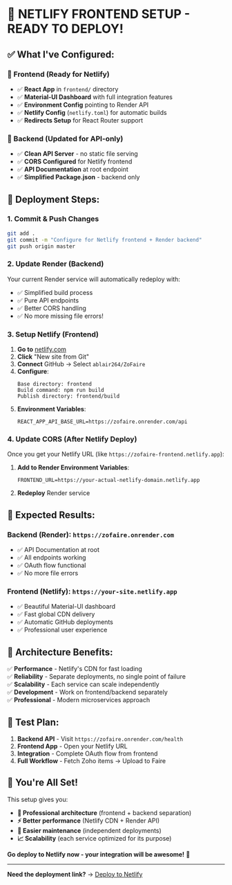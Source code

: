 # 🎉 NETLIFY FRONTEND SETUP - READY TO DEPLOY!

## ✅ **What I've Configured:**

### **🎨 Frontend (Ready for Netlify)**
- ✅ **React App** in `frontend/` directory
- ✅ **Material-UI Dashboard** with full integration features
- ✅ **Environment Config** pointing to Render API
- ✅ **Netlify Config** (`netlify.toml`) for automatic builds
- ✅ **Redirects Setup** for React Router support

### **🔧 Backend (Updated for API-only)**
- ✅ **Clean API Server** - no static file serving
- ✅ **CORS Configured** for Netlify frontend
- ✅ **API Documentation** at root endpoint
- ✅ **Simplified Package.json** - backend only

## 🚀 **Deployment Steps:**

### **1. Commit & Push Changes**
```bash
git add .
git commit -m "Configure for Netlify frontend + Render backend"
git push origin master
```

### **2. Update Render (Backend)**
Your current Render service will automatically redeploy with:
- ✅ Simplified build process
- ✅ Pure API endpoints
- ✅ Better CORS handling
- ✅ No more missing file errors!

### **3. Setup Netlify (Frontend)**
1. **Go to** [netlify.com](https://netlify.com)
2. **Click** "New site from Git"
3. **Connect** GitHub → Select `ablair264/ZoFaire`
4. **Configure**:
   ```
   Base directory: frontend
   Build command: npm run build  
   Publish directory: frontend/build
   ```
5. **Environment Variables**:
   ```
   REACT_APP_API_BASE_URL=https://zofaire.onrender.com/api
   ```

### **4. Update CORS (After Netlify Deploy)**
Once you get your Netlify URL (like `https://zofaire-frontend.netlify.app`):

1. **Add to Render Environment Variables**:
   ```
   FRONTEND_URL=https://your-actual-netlify-domain.netlify.app
   ```
2. **Redeploy** Render service

## 🎯 **Expected Results:**

### **Backend (Render)**: `https://zofaire.onrender.com`
- ✅ API Documentation at root
- ✅ All endpoints working
- ✅ OAuth flow functional
- ✅ No more file errors

### **Frontend (Netlify)**: `https://your-site.netlify.app`
- ✅ Beautiful Material-UI dashboard
- ✅ Fast global CDN delivery
- ✅ Automatic GitHub deployments
- ✅ Professional user experience

## 🔗 **Architecture Benefits:**

✅ **Performance** - Netlify's CDN for fast loading  
✅ **Reliability** - Separate deployments, no single point of failure  
✅ **Scalability** - Each service can scale independently  
✅ **Development** - Work on frontend/backend separately  
✅ **Professional** - Modern microservices approach  

## 🧪 **Test Plan:**

1. **Backend API** - Visit `https://zofaire.onrender.com/health`
2. **Frontend App** - Open your Netlify URL
3. **Integration** - Complete OAuth flow from frontend
4. **Full Workflow** - Fetch Zoho items → Upload to Faire

## 🎉 **You're All Set!**

This setup gives you:
- **🚀 Professional architecture** (frontend + backend separation)
- **⚡ Better performance** (Netlify CDN + Render API)
- **🔧 Easier maintenance** (independent deployments)
- **📈 Scalability** (each service optimized for its purpose)

**Go deploy to Netlify now - your integration will be awesome!** 🎯

---

**Need the deployment link?** → [Deploy to Netlify](https://app.netlify.com/start/deploy)